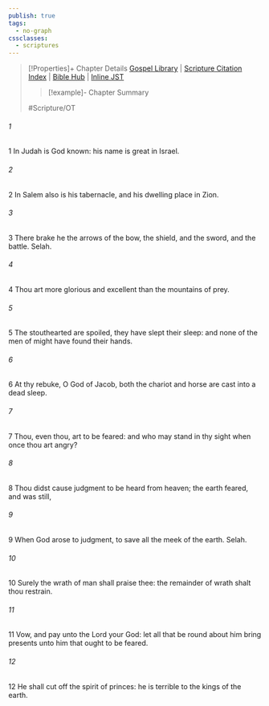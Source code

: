 ```yaml
---
publish: true
tags:
  - no-graph
cssclasses:
  - scriptures
---
```

>[!Properties]+ Chapter Details
>[Gospel Library](https://churchofjesuschrist.org/study/scriptures/ot/ps/76?lang=eng)    |    [Scripture Citation Index](https://scriptures.byu.edu/#0774c::c0774c)    |    [Bible Hub](https://biblehub.com/psalms/76.htm)    |    [Inline JST](https://scripturetoolbox.com/html/ic/Psalms/76.html)
>>[!example]- Chapter Summary
>> 
> 
>
>#Scripture/OT
###### 1
1 In Judah is God known: his name is great in Israel.
###### 2
2 In Salem also is his tabernacle, and his dwelling place in Zion.
###### 3
3 There brake he the arrows of the bow, the shield, and the sword, and the battle. Selah.
###### 4
4 Thou art more glorious and excellent than the mountains of prey.
###### 5
5 The stouthearted are spoiled, they have slept their sleep: and none of the men of might have found their hands.
###### 6
6 At thy rebuke, O God of Jacob, both the chariot and horse are cast into a dead sleep.
###### 7
7 Thou, even thou, art to be feared: and who may stand in thy sight when once thou art angry?
###### 8
8 Thou didst cause judgment to be heard from heaven; the earth feared, and was still,
###### 9
9 When God arose to judgment, to save all the meek of the earth. Selah.
###### 10
10 Surely the wrath of man shall praise thee: the remainder of wrath shalt thou restrain.
###### 11
11 Vow, and pay unto the Lord your God: let all that be round about him bring presents unto him that ought to be feared.
###### 12
12 He shall cut off the spirit of princes: he is terrible to the kings of the earth.
